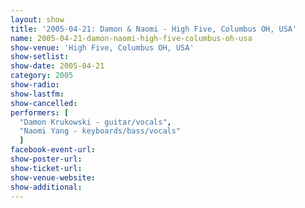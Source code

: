 ```yaml
---
layout: show
title: '2005-04-21: Damon & Naomi - High Five, Columbus OH, USA'
name: 2005-04-21-damon-naomi-high-five-columbus-oh-usa
show-venue: 'High Five, Columbus OH, USA'
show-setlist: 
show-date: 2005-04-21
category: 2005
show-radio: 
show-lastfm: 
show-cancelled: 
performers: [
  "Damon Krukowski - guitar/vocals",
  "Naomi Yang - keyboards/bass/vocals"
  ]
facebook-event-url: 
show-poster-url: 
show-ticket-url: 
show-venue-website: 
show-additional: 
---
```


